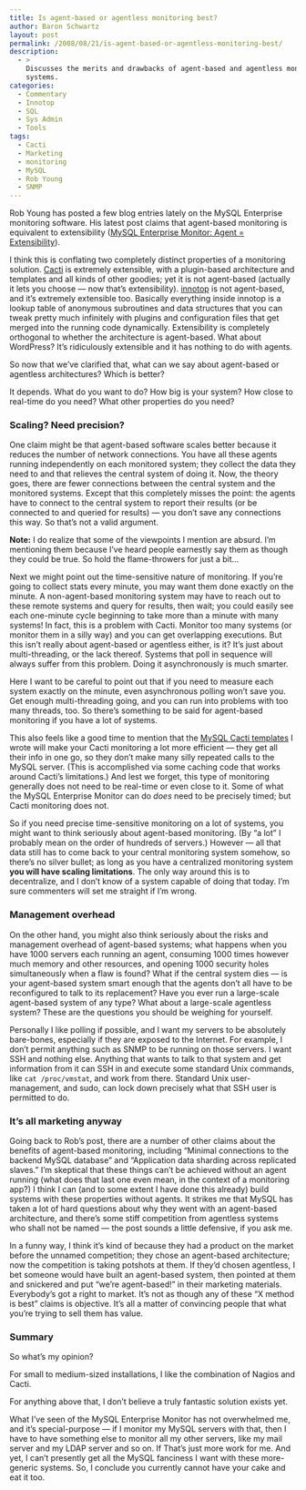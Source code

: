 ```yaml
---
title: Is agent-based or agentless monitoring best?
author: Baron Schwartz
layout: post
permalink: /2008/08/21/is-agent-based-or-agentless-monitoring-best/
description:
  - >
    Discusses the merits and drawbacks of agent-based and agentless monitoring
    systems.
categories:
  - Commentary
  - Innotop
  - SQL
  - Sys Admin
  - Tools
tags:
  - Cacti
  - Marketing
  - monitoring
  - MySQL
  - Rob Young
  - SNMP
---
```

Rob Young has posted a few blog entries lately on the MySQL Enterprise monitoring software. His latest post claims that agent-based monitoring is equivalent to extensibility ([MySQL Enterprise Monitor: Agent = Extensibility][1]).

I think this is conflating two completely distinct properties of a monitoring solution. [Cacti][2] is extremely extensible, with a plugin-based architecture and templates and all kinds of other goodies; yet it is not agent-based (actually it lets you choose &#8212; now that&#8217;s extensibility). [innotop][3] is not agent-based, and it&#8217;s extremely extensible too. Basically everything inside innotop is a lookup table of anonymous subroutines and data structures that you can tweak pretty much infinitely with plugins and configuration files that get merged into the running code dynamically. Extensibility is completely orthogonal to whether the architecture is agent-based. What about WordPress? It&#8217;s ridiculously extensible and it has nothing to do with agents.

So now that we&#8217;ve clarified that, what can we say about agent-based or agentless architectures? Which is better?

<!--more-->

It depends. What do you want to do? How big is your system? How close to real-time do you need? What other properties do you need?

### Scaling? Need precision?

One claim might be that agent-based software scales better because it reduces the number of network connections. You have all these agents running independently on each monitored system; they collect the data they need to and that relieves the central system of doing it. Now, the theory goes, there are fewer connections between the central system and the monitored systems. Except that this completely misses the point: the agents have to connect to the central system to report their results (or be connected to and queried for results) &#8212; you don&#8217;t save any connections this way. So that&#8217;s not a valid argument.

**Note:** I do realize that some of the viewpoints I mention are absurd. I&#8217;m mentioning them because I&#8217;ve heard people earnestly say them as though they could be true. So hold the flame-throwers for just a bit&#8230;

Next we might point out the time-sensitive nature of monitoring. If you&#8217;re going to collect stats every minute, you may want them done exactly on the minute. A non-agent-based monitoring system may have to reach out to these remote systems and query for results, then wait; you could easily see each one-minute cycle beginning to take more than a minute with many systems! In fact, this is a problem with Cacti. Monitor too many systems (or monitor them in a silly way) and you can get overlapping executions. But this isn&#8217;t really about agent-based or agentless either, is it? It&#8217;s just about multi-threading, or the lack thereof. Systems that poll in sequence will always suffer from this problem. Doing it asynchronously is much smarter.

Here I want to be careful to point out that if you need to measure each system exactly on the minute, even asynchronous polling won&#8217;t save you. Get enough multi-threading going, and you can run into problems with too many threads, too. So there&#8217;s something to be said for agent-based monitoring if you have a lot of systems.

This also feels like a good time to mention that the [MySQL Cacti templates][4] I wrote will make your Cacti monitoring a lot more efficient &#8212; they get all their info in one go, so they don&#8217;t make many silly repeated calls to the MySQL server. (This is accomplished via some caching code that works around Cacti&#8217;s limitations.) And lest we forget, this type of monitoring generally does not need to be real-time or even close to it. Some of what the MySQL Enterprise Monitor can do *does* need to be precisely timed; but Cacti monitoring does not.

So if you need precise time-sensitive monitoring on a lot of systems, you might want to think seriously about agent-based monitoring. (By &#8220;a lot&#8221; I probably mean on the order of hundreds of servers.) However &#8212; all that data still has to come back to your central monitoring system somehow, so there&#8217;s no silver bullet; as long as you have a centralized monitoring system **you will have scaling limitations**. The only way around this is to decentralize, and I don&#8217;t know of a system capable of doing that today. I&#8217;m sure commenters will set me straight if I&#8217;m wrong.

### Management overhead

On the other hand, you might also think seriously about the risks and management overhead of agent-based systems; what happens when you have 1000 servers each running an agent, consuming 1000 times however much memory and other resources, and opening 1000 security holes simultaneously when a flaw is found? What if the central system dies &#8212; is your agent-based system smart enough that the agents don&#8217;t all have to be reconfigured to talk to its replacement? Have you ever run a large-scale agent-based system of any type? What about a large-scale agentless system? These are the questions you should be weighing for yourself.

Personally I like polling if possible, and I want my servers to be absolutely bare-bones, especially if they are exposed to the Internet. For example, I don&#8217;t permit anything such as SNMP to be running on those servers. I want SSH and nothing else. Anything that wants to talk to that system and get information from it can SSH in and execute some standard Unix commands, like `cat /proc/vmstat`, and work from there. Standard Unix user-management, and sudo, can lock down precisely what that SSH user is permitted to do.

### It&#8217;s all marketing anyway

Going back to Rob&#8217;s post, there are a number of other claims about the benefits of agent-based monitoring, including &#8220;Minimal connections to the backend MySQL database&#8221; and &#8220;Application data sharding across replicated slaves.&#8221; I&#8217;m skeptical that these things can&#8217;t be achieved without an agent running (what does that last one even mean, in the context of a monitoring app?) I think I can (and to some extent I have done this already) build systems with these properties without agents. It strikes me that MySQL has taken a lot of hard questions about why they went with an agent-based architecture, and there&#8217;s some stiff competition from agentless systems who shall not be named &#8212; the post sounds a little defensive, if you ask me.

In a funny way, I think it&#8217;s kind of because they had a product on the market before the unnamed competition; they chose an agent-based architecture; now the competition is taking potshots at them. If they&#8217;d chosen agentless, I bet someone would have built an agent-based system, then pointed at them and snickered and put &#8220;we&#8217;re agent-based!&#8221; in their marketing materials. Everybody&#8217;s got a right to market. It&#8217;s not as though any of these &#8220;X method is best&#8221; claims is objective. It&#8217;s all a matter of convincing people that what you&#8217;re trying to sell them has value.

### Summary

So what&#8217;s my opinion?

For small to medium-sized installations, I like the combination of Nagios and Cacti.

For anything above that, I don&#8217;t believe a truly fantastic solution exists yet.

What I&#8217;ve seen of the MySQL Enterprise Monitor has not overwhelmed me, and it&#8217;s special-purpose &#8212; if I monitor my MySQL servers with that, then I have to have something else to monitor all my other servers, like my mail server and my LDAP server and so on. If That&#8217;s just more work for me. And yet, I can&#8217;t presently get all the MySQL fanciness I want with these more-generic systems. So, I conclude you currently cannot have your cake and eat it too.

 [1]: http://theopenproductmanager.blogspot.com/2008/08/mysql-enterprise-monitor-agent.html
 [2]: http://www.cacti.net/
 [3]: http://code.google.com/p/innotop/
 [4]: http://code.google.com/p/mysql-cacti-templates/